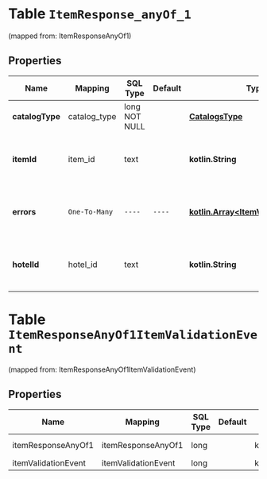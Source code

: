 
# Table `ItemResponse_anyOf_1`
(mapped from: ItemResponseAnyOf1)

## Properties
Name | Mapping | SQL Type | Default | Type | Description | Notes
---- | ------- | -------- | ------- | ---- | ----------- | -----
**catalogType** | catalog_type | long NOT NULL |  | [**CatalogsType**](CatalogsType.md) |  |  [foreignkey]
**itemId** | item_id | text |  | **kotlin.String** | The catalog item id in the merchant namespace |  [optional]
**errors** | `One-To-Many` | `----` | `----`  | [**kotlin.Array&lt;ItemValidationEvent&gt;**](ItemValidationEvent.md) | Array with the errors for the item id requested |  [optional]
**hotelId** | hotel_id | text |  | **kotlin.String** | The catalog hotel id in the merchant namespace |  [optional]




# **Table `ItemResponseAnyOf1ItemValidationEvent`**
(mapped from: ItemResponseAnyOf1ItemValidationEvent)

## Properties
Name | Mapping | SQL Type | Default | Type | Description | Notes
---- | ------- | -------- | ------- | ---- | ----------- | -----
itemResponseAnyOf1 | itemResponseAnyOf1 | long | | kotlin.Long | Primary Key | *one*
itemValidationEvent | itemValidationEvent | long | | kotlin.Long | Foreign Key | *many*




